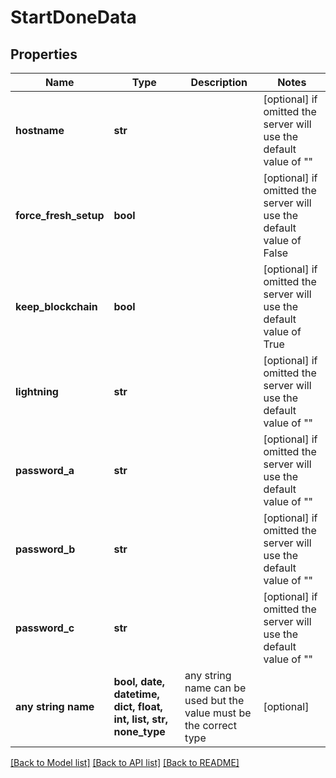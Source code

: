 # StartDoneData


## Properties
Name | Type | Description | Notes
------------ | ------------- | ------------- | -------------
**hostname** | **str** |  | [optional]  if omitted the server will use the default value of ""
**force_fresh_setup** | **bool** |  | [optional]  if omitted the server will use the default value of False
**keep_blockchain** | **bool** |  | [optional]  if omitted the server will use the default value of True
**lightning** | **str** |  | [optional]  if omitted the server will use the default value of ""
**password_a** | **str** |  | [optional]  if omitted the server will use the default value of ""
**password_b** | **str** |  | [optional]  if omitted the server will use the default value of ""
**password_c** | **str** |  | [optional]  if omitted the server will use the default value of ""
**any string name** | **bool, date, datetime, dict, float, int, list, str, none_type** | any string name can be used but the value must be the correct type | [optional]

[[Back to Model list]](../README.md#documentation-for-models) [[Back to API list]](../README.md#documentation-for-api-endpoints) [[Back to README]](../README.md)


